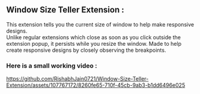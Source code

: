 ## Window Size Teller Extension :

This extension tells you the current size of window to help make responsive designs. </br>
Unlike regular extensions which close as soon as you click outside the extension popup, it persists while you resize the window. Made to help create responsive designs by closely observing the breakpoints.

### Here is a small working video : 

https://github.com/RishabhJain0721/Window-Size-Teller-Extension/assets/107767172/8260fe65-710f-45cb-9ab3-b1dd6496e025

